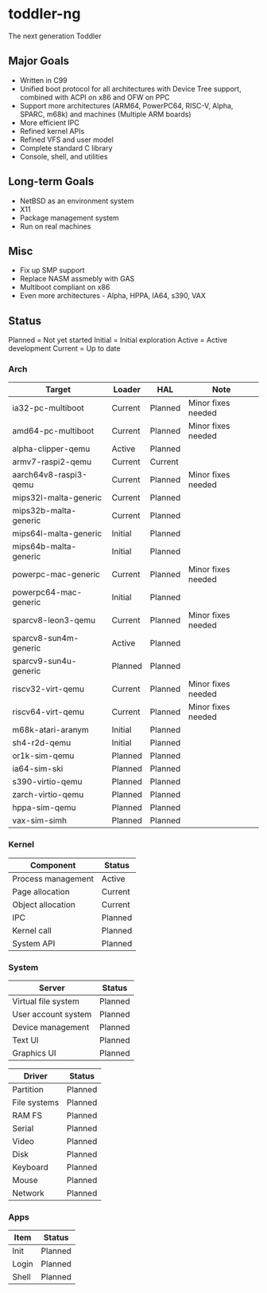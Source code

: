 # toddler-ng
The next generation Toddler

## Major Goals
* Written in C99
* Unified boot protocol for all architectures with Device Tree support, combined with ACPI on x86 and OFW on PPC
* Support more architectures (ARM64, PowerPC64, RISC-V, Alpha, SPARC, m68k) and machines (Multiple ARM boards)
* More efficient IPC
* Refined kernel APIs
* Refined VFS and user model
* Complete standard C library
* Console, shell, and utilities

## Long-term Goals
* NetBSD as an environment system
* X11
* Package management system
* Run on real machines

## Misc
* Fix up SMP support
* Replace NASM assmebly with GAS
* Multiboot compliant on x86
* Even more architectures - Alpha, HPPA, IA64, s390, VAX

## Status

Planned = Not yet started
Initial = Initial exploration
Active  = Active development
Current = Up to date

### Arch

| Target                | Loader    | HAL       | Note
| --------------------- | --------- | --------- | ---------
| ia32-pc-multiboot     | Current   | Planned   | Minor fixes needed
| amd64-pc-multiboot    | Current   | Planned   | Minor fixes needed
| alpha-clipper-qemu    | Active    | Planned   |
| armv7-raspi2-qemu     | Current   | Current   |
| aarch64v8-raspi3-qemu | Current   | Planned   | Minor fixes needed
| mips32l-malta-generic | Current   | Planned   |
| mips32b-malta-generic | Current   | Planned   |
| mips64l-malta-generic | Initial   | Planned   |
| mips64b-malta-generic | Initial   | Planned   |
| powerpc-mac-generic   | Current   | Planned   | Minor fixes needed
| powerpc64-mac-generic | Initial   | Planned   |
| sparcv8-leon3-qemu    | Current   | Planned   | Minor fixes needed
| sparcv8-sun4m-generic | Active    | Planned   |
| sparcv9-sun4u-generic | Planned   | Planned   |
| riscv32-virt-qemu     | Current   | Planned   | Minor fixes needed
| riscv64-virt-qemu     | Current   | Planned   | Minor fixes needed
| m68k-atari-aranym     | Initial   | Planned   |
| sh4-r2d-qemu          | Initial   | Planned   |
| or1k-sim-qemu         | Planned   | Planned   |
| ia64-sim-ski          | Planned   | Planned   |
| s390-virtio-qemu      | Planned   | Planned   |
| zarch-virtio-qemu     | Planned   | Planned   |
| hppa-sim-qemu         | Planned   | Planned   |
| vax-sim-simh          | Planned   | Planned   |

### Kernel

| Component             | Status    |
| --------------------- | --------- |
| Process management    | Active    |
| Page allocation       | Current   |
| Object allocation     | Current   |
| IPC                   | Planned   |
| Kernel call           | Planned   |
| System API            | Planned   |

### System

| Server                | Status    |
| --------------------- | --------- |
| Virtual file system   | Planned   |
| User account system   | Planned   |
| Device management     | Planned   |
| Text UI               | Planned   |
| Graphics UI           | Planned   |

| Driver                | Status    |
| --------------------- | --------- |
| Partition             | Planned   |
| File systems          | Planned   |
| RAM FS                | Planned   |
| Serial                | Planned   |
| Video                 | Planned   |
| Disk                  | Planned   |
| Keyboard              | Planned   |
| Mouse                 | Planned   |
| Network               | Planned   |

### Apps

| Item                  | Status    |
| --------------------- | --------- |
| Init                  | Planned   |
| Login                 | Planned   |
| Shell                 | Planned   |
